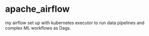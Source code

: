 # apache_airflow
my airflow set up with kubernetes executor to run data pipelines and complex ML workflows as Dags.
